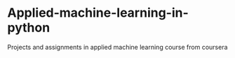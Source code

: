 # Applied-machine-learning-in-python
Projects and assignments in applied machine learning course from coursera
